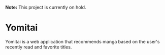 **Note:** This project is currently on hold.
# Yomitai

Yomitai is a web application that recommends manga based on the user's recently read and favorite titles.
